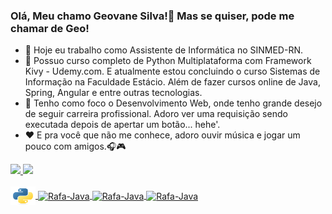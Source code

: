 ### Olá, Meu chamo Geovane Silva!👋 Mas se quiser, pode me chamar de Geo!

- 🔭 Hoje eu trabalho como Assistente de Informática no SINMED-RN.
- 🌱 Possuo curso completo de Python Multiplataforma com Framework Kivy - Udemy.com. E atualmente estou concluindo o curso Sistemas de Informação na Faculdade Estácio. Além de fazer cursos online de Java, Spring, Angular e entre outras tecnologias.
- 🎯 Tenho como foco o Desenvolvimento Web, onde tenho grande desejo de seguir carreira profissional. Adoro ver uma requisição sendo executada depois de apertar um botão... hehe'.
- ❤ E pra você que não me conhece, adoro ouvir música e jogar um pouco com amigos.🎧🎮

 <div>
  <a href="https://github.com/geovanesilvahr">
  <img height="180em" src="https://github-readme-stats.vercel.app/api?username=geovanesilvahr&show_icons=true&theme=dark&include_all_commits=true&count_private=true"/>
  <img height="180em" src="https://github-readme-stats.vercel.app/api/top-langs/?username=geovanesilvahr&layout=compact&langs_count=7&theme=dark"/>
</div>
<div style="display: inline_block"><br>
  <!--<img align="center" alt="Rafa-HTML" height="30" width="40" src="https://raw.githubusercontent.com/devicons/devicon/master/icons/html5/html5-original.svg">
  <img align="center" alt="Rafa-CSS" height="30" width="40" src="https://raw.githubusercontent.com/devicons/devicon/master/icons/css3/css3-original.svg">
  -->
  <img align="center" alt="Rafa-Python" height="30" width="40" src="https://raw.githubusercontent.com/devicons/devicon/master/icons/python/python-original.svg">
  <img align="center" alt="Rafa-Java" height="30" width="40" src="https://cdn.jsdelivr.net/gh/devicons/devicon/icons/java/java-original.svg" />
  <img align="center" alt="Rafa-Java" height="30" width="40" src="https://cdn.jsdelivr.net/gh/devicons/devicon/icons/spring/spring-original.svg" />
  <img align="center" alt="Rafa-Java" height="30" width="40" src="https://cdn.jsdelivr.net/gh/devicons/devicon/icons/postgresql/postgresql-original.svg" />
</div>
